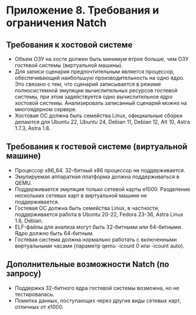 <div style="page-break-before:always;">
</div>

# <a name="app_requirements"></a>Приложение 8. Требования и ограничения Natch

## Требования к хостовой системе

* Объем ОЗУ на хосте должен быть минимум втрое больше, чем ОЗУ гостевой системы (виртуальной машины).
* Для записи сценария предпочтительным является процессор, обеспечивающий наибольшую производительность на одно ядро. Это связано с тем, что сценарий записывается в режиме полносистемной эмуляции вычислительных ресурсов гостевой системы, при этом задействуется одно вычислительное ядро хостовой системы. Анализировать записанный сценарий можно на многоядерном сервере.
* Хостовая ОС должна быть семейства Linux, официальные сборки делаются для Ubuntu 22, Ubuntu 24, Debian 11, Debian 12, Alt 10, Astra 1.7.3, Astra 1.8.

## Требования к гостевой системе (виртуальной машине)

* Процессор x86_64. 32-битный x86 процессор не поддерживается.
* Эмулируемая аппаратная платформа должна поддерживаться в QEMU.
* Поддерживается эмуляция только сетевой карты e1000. Разделение нескольких сетевых карт в виртуальной машине не поддерживается.
* Гостевая ОС должна быть семейства Linux, в частности, поддерживается работа в Ubuntu 20-22, Fedora 23-36, Astra Linux 1.6, Debian.
* ELF-файлы для анализа могут быть 32-битными или 64-битными. Ядро должно быть 64-битным.
* Гостевая система должна нормально работать с включенными виртуальными часами (параметр qemu -icount 0 или -icount auto).

## Дополнительные возможности Natch (по запросу)

* Поддержка 32-битного ядра гостевой системы возможна, но не тестировалась.
* Пометка данных, поступающих через другие виды сетевых карт, отличных от e1000.

